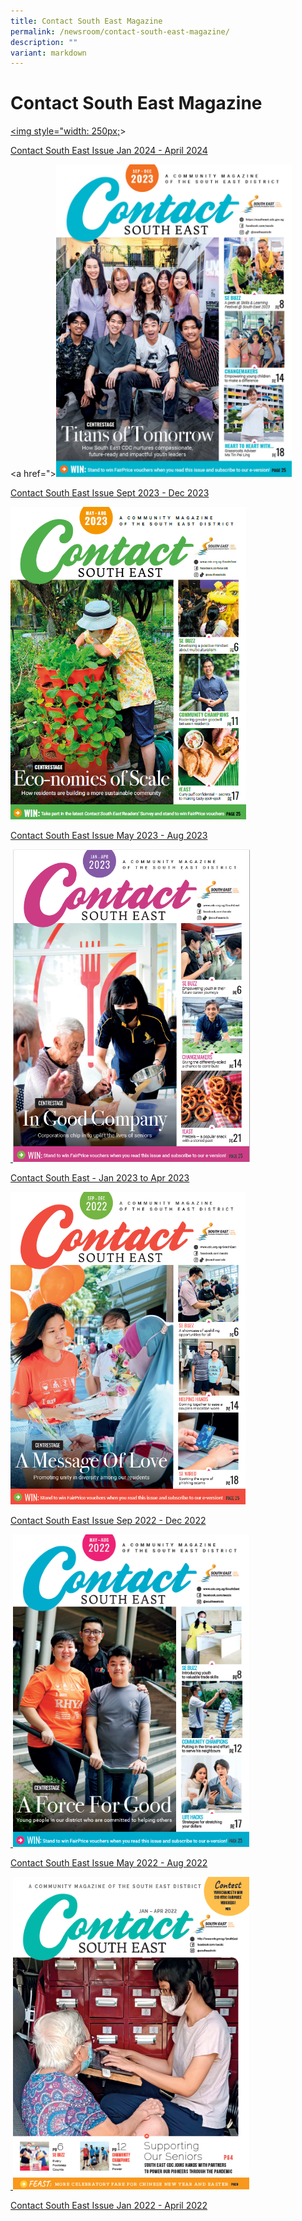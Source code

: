 ```yaml
---
title: Contact South East Magazine
permalink: /newsroom/contact-south-east-magazine/
description: ""
variant: markdown
---
```

Contact South East Magazine
===

<a href="https://go.gov.sg/csejan-apr2024"><img style="width: 250px;[](/images/NewsRoom/CSE/CSE_Jan_Apr_2024.PNG)>

[Contact South East Issue Jan 2024 - April 2024](https://go.gov.sg/csejan-apr2024) 


</a><a href="><img src="/images/NewsRoom/CSE/cse%20sep-dec2023.png" style="width:auto; height:500px;"></a>

[Contact South East Issue Sept 2023 - Dec 2023](https://go.gov.sg/csesepdec2023) 


<a href="https://go.gov.sg/csemay-aug2023"><img src="/images/NewsRoom/CSE/contact%20se%20may-aug%202023.png" style="width:auto; height:500px;"></a>

[Contact South East Issue May 2023 - Aug 2023](https://go.gov.sg/csemay-aug2023) 
	
<a href="https://go.gov.sg/csejan-apr2023"> &nbsp;<img src="/images/NewsRoom/CSE/CSE%20Jan-Apr%202023%20-%20Cover%20Page.png" style="width:auto; height:500px;"></a>
	
[Contact South East - Jan 2023 to Apr 2023](https://go.gov.sg/csejan-apr2023)

<a href="https://go.gov.sg/csesep-dec2022v2"><img src="/images/NewsRoom/CSE/CSE%20Sep%20to%20Dec%202022%20-%20Cover.png" style="width:auto; height:500px;"></a>
	
[Contact South East Issue Sep 2022 - Dec 2022](https://go.gov.sg/csesep-dec2022v2) 
	
<a href="https://go.gov.sg/csemay-aug2022">&nbsp;<img src="/images/NewsRoom/CSE/CSE%20May%20to%20Aug%202022%20-%20Cover%20page.png" style="width:auto; height:500px;"></a>

[Contact South East Issue May 2022 - Aug 2022](https://go.gov.sg/csemay-aug2022) 
	
<a href="https://go.gov.sg/csejan-april2022">&nbsp;<img src="/images/NewsRoom/CSE/CSE%20Jan-Apr%202021%20-%20Cover%20Page.png" style="width:auto; height:500px;"></a>

[Contact South East Issue Jan 2022 - April 2022](https://go.gov.sg/csejan-april2022)